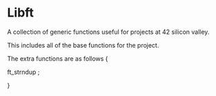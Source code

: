 # Libft
A collection of generic functions useful for projects at 42 silicon valley.

This includes all of the base functions for the project.

The extra functions are as follows {

ft_strndup ;

}
